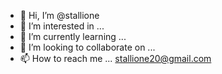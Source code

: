 - 👋 Hi, I’m @stallione
- 👀 I’m interested in ...
- 🌱 I’m currently learning ...
- 💞️ I’m looking to collaborate on ...
- 📫 How to reach me ...
stallione20@gmail.com
<!---
stallione/stallione is a ✨ special ✨ repository because its `README.md` (this file) appears on your GitHub profile.
You can click the Preview link to take a look at your changes.
--->
